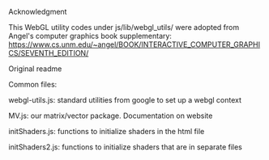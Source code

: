 Acknowledgment

This WebGL utility codes under js/lib/webgl_utils/ were adopted from Angel's computer graphics book supplementary: 
https://www.cs.unm.edu/~angel/BOOK/INTERACTIVE_COMPUTER_GRAPHICS/SEVENTH_EDITION/


Original readme

Common files:

webgl-utils.js: standard utilities from google to set up a webgl context

MV.js: our matrix/vector package. Documentation on website

initShaders.js: functions to initialize shaders in the html file

initShaders2.js: functions to initialize shaders that are in separate files

